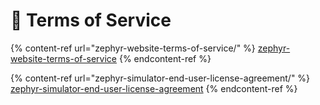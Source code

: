 # 📃 Terms of Service



{% content-ref url="zephyr-website-terms-of-service/" %}
[zephyr-website-terms-of-service](zephyr-website-terms-of-service/)
{% endcontent-ref %}

{% content-ref url="zephyr-simulator-end-user-license-agreement/" %}
[zephyr-simulator-end-user-license-agreement](zephyr-simulator-end-user-license-agreement/)
{% endcontent-ref %}
